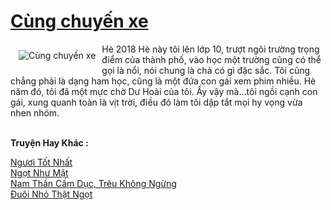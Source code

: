 <a href="https://utruyen.com/truyen/cung-chuyen-xe/19508/" title="Cùng chuyến xe"><h1>Cùng chuyến xe</h1></a><div style="display:table"><img align="right" style="float: left; padding: 10px;" src="https://utruyen.com/images/story/200x260/cung-chuyen-xe.jpg" alt="Cùng chuyến xe">Hè 2018
Hè này tôi lên lớp 10, trượt ngôi trường trọng điểm của thành phố, vào học một trường cũng có thể gọi là nổi, nói chung là chả có gì đặc sắc.
Tôi cũng chẳng phải là dạng ham học, cũng là một đứa con gái xem phim nhiều. Hè năm đó, tôi đã một mực chờ Dư Hoài của tôi.
Ấy vậy mà...tôi ngồi cạnh con gái, xung quanh toàn là vịt trời, điều đó làm tôi dập tắt mọi hy vọng vừa nhen nhóm.</div><p><br><b>Truyện Hay Khác :</b></p><a href="https://utruyen.com/truyen/nguoi-tot-nhat/19281/" alt="Ngươi Tốt Nhất">Ngươi Tốt Nhất</a><br/><a href="https://www.flickr.com/photos/184340401@N07/48819156322/" alt="Ngọt Như Mật">Ngọt Như Mật</a><br/><a href="https://github.com/quanluxury/ngontinhhot/tree/master/truyenhay/19090/" alt="Nam Thần Cấm Dục, Trêu Không Ngừng">Nam Thần Cấm Dục, Trêu Không Ngừng</a><br/><a href="https://github.com/quanluxury/ngontinhhot/tree/master/truyenhay/18767/" alt="Đuôi Nhỏ Thật Ngọt">Đuôi Nhỏ Thật Ngọt</a><br/>